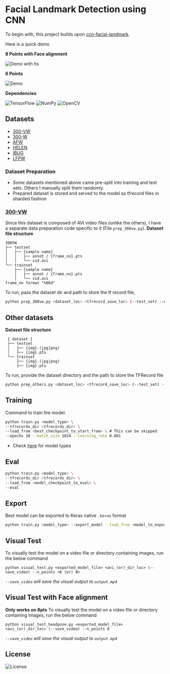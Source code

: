 # Facial Landmark Detection using CNN

To begin with, this project builds upon [ccn-facial-landmark](https://github.com/yinguobing/cnn-facial-landmark).

Here is a quick demo

**8 Points with Face alignment**

![Demo with hs](./demos/demo_8pts_hs.gif?raw=true)

**6 Points**

![Demo](./demo_6pts.gif?raw=true)

**Dependencies**

![TensorFlow](https://img.shields.io/badge/TensorFlow-v2.16-blue)
![NumPy](https://img.shields.io/badge/NumPy-1.26-blue)
![OpenCV](https://img.shields.io/badge/OpenCV-4.9-blue)

## Datasets
- [300-VW](https://ibug.doc.ic.ac.uk/resources/300-VW/)
- [300-W](https://ibug.doc.ic.ac.uk/resources/300-W/)
- [AFW](https://www.ics.uci.edu/~xzhu/face/)
- [HELEN](http://www.ifp.illinois.edu/~vuongle2/helen/)
- [IBUG](https://ibug.doc.ic.ac.uk/resources/facial-point-annotations/)
- [LFPW](https://neerajkumar.org/databases/lfpw/)

### Dataset Preparation
- *Some* datasets mentioned above came pre-split into training and test sets. Others I manually split them randomly.
- Prepared dataset is stored and served to the model as tfrecord files in sharded fashion

### [300-VW](https://ibug.doc.ic.ac.uk/resources/300-VW/)
Since this dataset is composed of AVI video files (unlike the others), I have a separate data preparation code specific to it (File `prep_300vw.py`).
**Dataset file structure**
```
300VW
├── testset
│   ├── {sample name}
│   │   ├── annot / {frame_no}.pts
│   │   └── vid.avi
└── trainset
    ├── {sample name}
    │   ├── annot / {frame_no}.pts
    │   └── vid.avi
frame_no format "%06d"
```
To run, pass the dataset dir and path to store the tf record file,
```bash
python prep_300vw.py <dataset_loc> <tfrecord_save_loc> (--test_set) --n_points <6 (or) 8>
```

## Other datasets
**Dataset file structure**
```
 { dataset }
 ├── testset
 │   ├── {img}.(jpg|png)
 │   ├── {img}.pts
 └── trainset
     ├── {img}.(jpg|png)
     ├── {img}.pts
```
To run, provide the dataset directory and the path to store the TFRecord file
```bash
python prep_others.py <dataset_loc> <tfrecord_save_loc> (--test_set) --n_points <6 (or) 8>
```

## Training
Command to train the model.
```bash
python train.py <model_type> \
--tfrecords_dir <tfrecords_dir> \
--load_from <best_checkpoint_to_start_from> \ # This can be skipped
--epochs 10 --batch_size 1024 --learning_rate 0.001
```
- Check [here](https://github.com/mnjm/facial-landmarks-cnn/blob/main/train.py#L10C1-L10C57) for model types

## Eval
```bash
python train.py <model_type> \
--tfrecords_dir <tfrecords_dir> \
--load_from <model_checkpoint_to_eval> \
--eval
```

## Export
Best model can be exported to Keras native `.keras` format
```bash
python train.py <model_type> --export_model --load_from <model_to_export> --_n_points <6 (or) 8>
```

## Visual Test
To visually test the model on a video file or directory containing images, run the below command
```
python visual_test.py <exported_model_file> <avi_(or)_dir_loc> (--save_video) --n_points <6 (or) 8>
```
*`--save_video` will save the visual output to `output.mp4`*

## Visual Test with Face alignment

**Only works on 8pts**
To visually test the model on a video file or directory containing images, run the below command
```
python visual_test_headpose.py <exported_model_file> <avi_(or)_dir_loc> (--save_video) --n_points 8
```
*`--save_video` will save the visual output to `output.mp4`*

## License
![License](https://img.shields.io/badge/GNU-v3.0-brightgreen)
